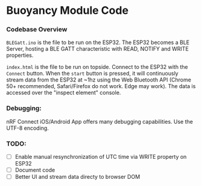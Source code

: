 # Buoyancy Module Code

### Codebase Overview

`BLEGatt.ino` is the file to be run on the ESP32. The ESP32 becomes a BLE Server, hosting a BLE GATT characteristic with READ, NOTIFY and WRITE properties.

`index.html` is the file to be run on topside. Connect to the ESP32 with the `Connect` button. When the `start` button is pressed, it will continuously stream data from the ESP32 at ~1hz using the Web Bluetooth API (Chrome 50+ recommended, Safari/Firefox do not work. Edge may work). The data is accessed over the "inspect element" console.

### Debugging:
nRF Connect iOS/Android App offers many debugging capabilities. Use the UTF-8 encoding.

### TODO:
 - [ ] Enable manual resynchronization of UTC time via WRITE property on ESP32
 - [ ] Document code
 - [ ] Better UI and stream data directy to browser DOM
